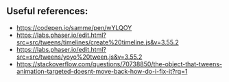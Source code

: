 ## Useful references:

- https://codepen.io/samme/pen/wYLQOY
- https://labs.phaser.io/edit.html?src=src/tweens/timelines/create%20timeline.js&v=3.55.2
- https://labs.phaser.io/edit.html?src=src/tweens/yoyo%20tween.js&v=3.55.2
- https://stackoverflow.com/questions/70738850/the-object-that-tweens-animation-targeted-doesnt-move-back-how-do-i-fix-it?rq=1
